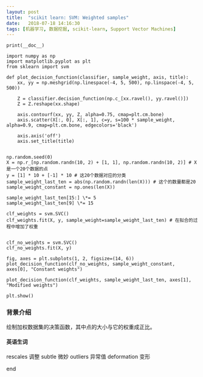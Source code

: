 ```yaml
---
layout: post
title:  "scikit learn: SVM: Weighted samples"
date:   2018-07-18 14:16:30
tags: [机器学习, 数据挖掘, scikit-learn, Support Vector Machines]
---
```


    print(__doc__)

    import numpy as np
    import matplotlib.pyplot as plt
    from sklearn import svm

    def plot_decision_function(classifier, sample_weight, axis, title):
        xx, yy = np.meshgrid(np.linespace(-4, 5, 500), np.linspace(-4, 5, 500))

        Z = classifier.decision_function(np.c_[xx.ravel(), yy.ravel()])
        Z = Z.reshape(xx.shape)

        axis.contourf(xx, yy, Z, alpha=0.75, cmap=plt.cm.bone)
        axis.scatter(X[:, 0], X[:, 1], c=y, s=100 * sample_weight, alpha=0.9, cmap=plt.cm.bone, edgecolors='black')

        axis.axis('off')
        axis.set_title(title)


    np.random.seed(0)
    X = np.r_[np.random.randn(10, 2) + [1, 1], np.random.randn(10, 2)] # X是一个20个数据的点
    y = [1] * 10 + [-1] * 10 # 这20个数据对应的分类
    sample_weight_last_ten = abs(np.random.randn(len(X))) # 这个的数量都是20
    sample_weight_constant = np.ones(len(X))

    sample_weight_last_ten[15:] \*= 5
    sample_weight_last_ten[9] \*= 15

    clf_weights = svm.SVC()
    clf_weights.fit(X, y, sample_weight=sample_weight_last_ten) # 在拟合的过程中增加了权重


    clf_no_weights = svm.SVC()
    clf_no_weights.fit(X, y)

    fig, axes = plt.subplots(1, 2, figsize=(14, 6))
    plot_decision_function(clf_no_weights, sample_weight_constant, axes[0], "Constant weights")

    plot_decision_function(clf_weights, sample_weight_last_ten, axes[1], "Modified weights")

    plt.show()

### 背景介绍
绘制加权数据集的决策函数，其中点的大小与它的权重成正比。


#### 英语生词
rescales 调整
subtle  微妙
outliers  异常值
deformation  变形






end
